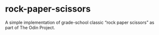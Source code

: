 # rock-paper-scissors
A simple implementation of grade-school classic “rock paper scissors” as part of The Odin Project.
